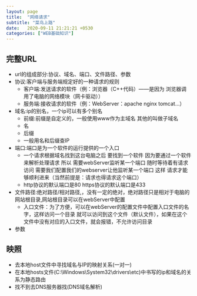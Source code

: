 ```yaml
---
layout: page
title:  "网络请求"
subtitle: "菜鸟上路"
date:   2020-09-11 21:21:21 +0530
categories: ["WEB基础知识"]
---
```


## 完整URL
- url的组成部分:协议、域名、端口、文件路径、参数
- 协议:客户端与服务端规定好的一种请求的规则
    - 客户端:发送请求的软件（例：浏览器（C++代码）——是因为 浏览器调用了电脑的网络模块（网卡驱动））
    - 服务端:接收请求的软件（例：WebServer：apache nginx tomcat...）
- 域名:ip的别名，一个ip可以有多个别名
    - 前缀:前缀是自定义的，一般使用www作为主域名 其他的叫做子域名
    - 名
    - 后缀
    - 一般用名和后缀查IP
- 端口:端口是为一个软件的运行提供的一个入口
    - 一个请求根据域名找到这台电脑之后 要找到一个软件 因为要通过一个软件来解析处理请求 所以 需要webServer监听某一个端口 随时等待着有请求访问 需要我们配置我们的webserver让他监听某一个端口 这样 请求才能够顺利进来（当然前提是：请求也得请求这个端口）
    - http协议的默认端口是80 https协议的默认端口是433
- 文件路径:绝对路径/相对路径,，没有一定的绝对，绝对路径只是相对于电脑的网站根目录,网站根目录可以在webServer中配置
    - 入口文件：为了方便，可以在webServer的配置文件中配置入口文件的名字，这样访问一个目录 就可以访问到这个文件（默认文件），如果在这个文件中没有对应的入口文件，就会报错，不允许访问目录
- 参数

## 映照
- 去本地host文件中寻找域名与IP的映射关系(一对一)
- 在本地hosts文件(C:\Windows\System32\drivers\etc)中书写的ip和域名的关系为静态路由
- 找不到去DNS服务器找(DNS域名解析)